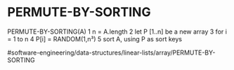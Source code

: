 # PERMUTE-BY-SORTING

PERMUTE-BY-SORTING(A)
1 n = A.length 
2 let P [1..n] be a new array 
3 for i = 1 to n 
4    P[i] = RANDOM(1,n³)
5 sort A, using P as sort keys


#software-engineering/data-structures/linear-lists/array/PERMUTE-BY-SORTING
